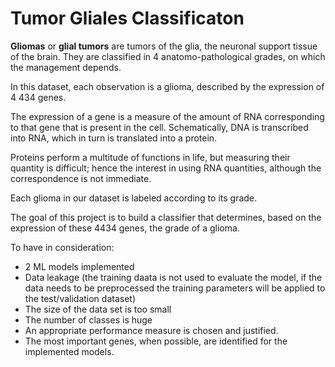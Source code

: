 # Tumor Gliales Classificaton

**Gliomas** or **glial tumors** are tumors of the glia, the neuronal support tissue of the brain. They are classified in 4 anatomo-pathological grades, on which the management depends.

In this dataset, each observation is a glioma, described by the expression of 4 434 genes.

The expression of a gene is a measure of the amount of RNA corresponding to that gene that is present in the cell. Schematically, DNA is transcribed into RNA, which in turn is translated into a protein. 

Proteins perform a multitude of functions in life, but measuring their quantity is difficult; hence the interest in using RNA quantities, although the correspondence is not immediate.

Each glioma in our dataset is labeled according to its grade.

The goal of this project is to build a classifier that determines, based on the expression of these 4434 genes, the grade of a glioma.

To have in consideration:
- 2 ML models implemented
- Data leakage (the training daata is not used to evaluate the model, if the data needs to be preprocessed the training parameters will be applied to the test/validation dataset)
- The size of the data set is too small
- The number of classes is huge
- An appropriate performance measure is chosen and justified.
- The most important genes, when possible, are identified for the implemented models. 
